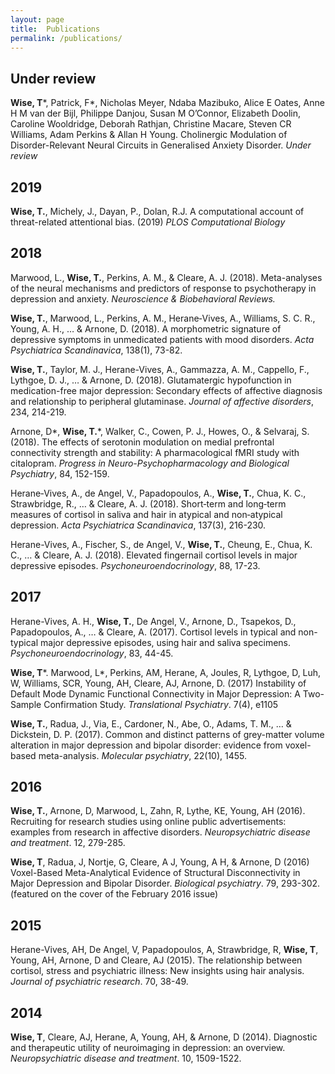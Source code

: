 ```yaml
---
layout: page
title:  Publications
permalink: /publications/
---
```


## Under review

**Wise, T**\*, Patrick, F*, Nicholas Meyer, Ndaba Mazibuko, Alice E Oates, Anne H M van der Bijl, Philippe Danjou, Susan M O’Connor, Elizabeth Doolin, Caroline Wooldridge, Deborah Rathjan, Christine Macare, Steven CR Williams, Adam Perkins & Allan H Young. Cholinergic Modulation of Disorder-Relevant Neural Circuits in Generalised Anxiety Disorder. _Under review_

## 2019

**Wise, T.**, Michely, J., Dayan, P., Dolan, R.J. A computational account of threat-related attentional bias. (2019) _PLOS Computational Biology_

## 2018

Marwood, L., **Wise, T.**, Perkins, A. M., & Cleare, A. J. (2018). Meta-analyses of the neural mechanisms and predictors of response to psychotherapy in depression and anxiety. _Neuroscience & Biobehavioral Reviews._

**Wise, T.**, Marwood, L., Perkins, A. M., Herane‐Vives, A., Williams, S. C. R., Young, A. H., … & Arnone, D. (2018). A morphometric signature of depressive symptoms in unmedicated patients with mood disorders. _Acta Psychiatrica Scandinavica_, 138(1), 73-82.

**Wise, T.**, Taylor, M. J., Herane-Vives, A., Gammazza, A. M., Cappello, F., Lythgoe, D. J., … & Arnone, D. (2018). Glutamatergic hypofunction in medication-free major depression: Secondary effects of affective diagnosis and relationship to peripheral glutaminase. _Journal of affective disorders_, 234, 214-219.

Arnone, D*, **Wise, T.***, Walker, C., Cowen, P. J., Howes, O., & Selvaraj, S. (2018). The effects of serotonin modulation on medial prefrontal connectivity strength and stability: A pharmacological fMRI study with citalopram. _Progress in Neuro-Psychopharmacology and Biological Psychiatry_, 84, 152-159.

Herane‐Vives, A., de Angel, V., Papadopoulos, A., **Wise, T.**, Chua, K. C., Strawbridge, R., … & Cleare, A. J. (2018). Short‐term and long‐term measures of cortisol in saliva and hair in atypical and non‐atypical depression. _Acta Psychiatrica Scandinavica_, 137(3), 216-230.

Herane-Vives, A., Fischer, S., de Angel, V., **Wise, T.**, Cheung, E., Chua, K. C., … & Cleare, A. J. (2018). Elevated fingernail cortisol levels in major depressive episodes. _Psychoneuroendocrinology_, 88, 17-23.

## 2017

Herane-Vives, A. H., **Wise, T.**, De Angel, V., Arnone, D., Tsapekos, D., Papadopoulos, A., … & Cleare, A. (2017). Cortisol levels in typical and non-typical major depressive episodes, using hair and saliva specimens. _Psychoneuroendocrinology_, 83, 44-45.

**Wise, T***. Marwood, L*, Perkins, AM, Herane, A, Joules, R, Lythgoe, D, Luh, W, Williams, SCR, Young, AH, Cleare, AJ, Arnone, D. (2017) Instability of Default Mode Dynamic Functional Connectivity in Major Depression: A Two-Sample Confirmation Study. _Translational Psychiatry_. 7(4), e1105

**Wise, T.**, Radua, J., Via, E., Cardoner, N., Abe, O., Adams, T. M., … & Dickstein, D. P. (2017). Common and distinct patterns of grey-matter volume alteration in major depression and bipolar disorder: evidence from voxel-based meta-analysis. _Molecular psychiatry_, 22(10), 1455.

## 2016

**Wise, T.**, Arnone, D, Marwood, L, Zahn, R, Lythe, KE, Young, AH (2016). Recruiting for research studies using online public advertisements: examples from research in affective disorders. _Neuropsychiatric disease and treatment_. 12, 279-285.

**Wise, T**, Radua, J, Nortje, G, Cleare, A J, Young, A H, & Arnone, D (2016) Voxel-Based Meta-Analytical Evidence of Structural Disconnectivity in Major Depression and Bipolar Disorder. _Biological psychiatry_. 79, 293-302. (featured on the cover of the February 2016 issue)

## 2015

Herane-Vives, AH, De Angel, V, Papadopoulos, A, Strawbridge, R, **Wise, T**, Young, AH, Arnone, D and Cleare, AJ (2015). The relationship between cortisol, stress and psychiatric illness: New insights using hair analysis. _Journal of psychiatric research_. 70, 38-49.

## 2014

**Wise, T**, Cleare, AJ, Herane, A, Young, AH, & Arnone, D (2014). Diagnostic and therapeutic utility of neuroimaging in depression: an overview. _Neuropsychiatric disease and treatment_. 10, 1509-1522.
